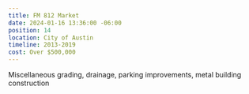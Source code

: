 ```yaml
---
title: FM 812 Market
date: 2024-01-16 13:36:00 -06:00
position: 14
location: City of Austin
timeline: 2013-2019
cost: Over $500,000
---
```


Miscellaneous grading, drainage, parking improvements, metal building construction 